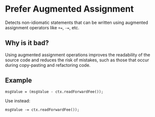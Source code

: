 # Prefer Augmented Assignment

Detects non-idiomatic statements that can be written using augmented assignment operators like `+=`, `-=`, etc.

## Why is it bad?
Using augmented assignment operations improves the readability of the source code and reduces the risk of mistakes, such as those that occur during copy-pasting and refactoring code.

## Example
```tact
msgValue = (msgValue - ctx.readForwardFee());
```

Use instead:
```tact
msgValue -= ctx.readForwardFee());
```
